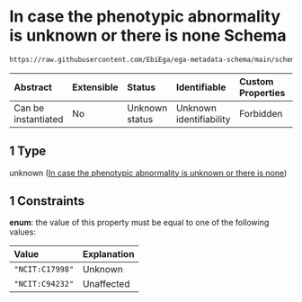 # In case the phenotypic abnormality is unknown or there is none Schema

```txt
https://raw.githubusercontent.com/EbiEga/ega-metadata-schema/main/schemas/EGA.common-definitions.json#/$defs/phenotypicAbnormality/properties/termId/anyOf/1
```



| Abstract            | Extensible | Status         | Identifiable            | Custom Properties | Additional Properties | Access Restrictions | Defined In                                                                                           |
| :------------------ | :--------- | :------------- | :---------------------- | :---------------- | :-------------------- | :------------------ | :--------------------------------------------------------------------------------------------------- |
| Can be instantiated | No         | Unknown status | Unknown identifiability | Forbidden         | Allowed               | none                | [EGA.common-definitions.json\*](../../../schemas/EGA.common-definitions.json "open original schema") |

## 1 Type

unknown ([In case the phenotypic abnormality is unknown or there is none](ega-4-defs-phenotypic-abnormality-properties-ontology-constraints-for-this-specific-termid-anyof-in-case-the-phenotypic-abnormality-is-unknown-or-there-is-none.md))

## 1 Constraints

**enum**: the value of this property must be equal to one of the following values:

| Value           | Explanation |
| :-------------- | :---------- |
| `"NCIT:C17998"` | Unknown     |
| `"NCIT:C94232"` | Unaffected  |
